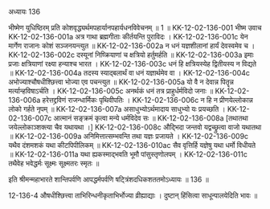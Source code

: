 अध्यायः 136

भीष्मेण युधिष्ठिरम् प्रति कोशवृद्ध्यर्थमपहार्यानपहार्यधनविवेचनम् ॥ 1 ॥
KK-12-02-136-001	भीष्म उवाच 
KK-12-02-136-001a	अत्र गाथा ब्रह्मगीताः कीर्तयन्ति पुराविदः ।
KK-12-02-136-001c	येन मार्गेण राजानः कोशं सञ्जनयन्त्युत ॥
KK-12-02-136-002a	न धनं यज्ञशीलानां हार्यं देवस्वमेव च ।
KK-12-02-136-002c	दस्यूनां निष्क्रियाणां च क्षत्रियो हर्तुमर्हति ॥
KK-12-02-136-003a	इमाः प्रजाः क्षत्रियाणां रक्ष्या हन्याश्च भारत ।
KK-12-02-136-003c	धनं हि क्षत्रियस्येह द्वितीयस्य न विद्यते ॥
KK-12-02-136-004a	तदस्य स्याद्बलार्थं वा धनं यज्ञार्थमेव वा ।
KK-12-02-136-004c	अभोज्याश्चौषधीश्छित्त्वा भोज्या एव पचन्त्युत ॥
KK-12-02-136-005a	यो वै न देवान्न पितॄन्न मर्त्यान्हविषाऽर्चति ।
KK-12-02-136-005c	अनर्थकं धनं तत्र प्राहुर्धर्मविदो जनाः ॥
KK-12-02-136-006a	हरेत्तद्द्रविणं राजन्धार्मिकः पृथिवीपतिः ।
KK-12-02-136-006c	न हि न प्रीणयेल्लोकान्न लोको गर्हते नृपम् ॥
KK-12-02-136-007a	असाधुभ्योऽर्थमादाय साधुभ्यो यः प्रयच्छति ।
KK-12-02-136-007c	आत्मानं सङ्क्रमं कृत्वा मन्ये धर्मविदेव सः ॥
KK-12-02-136-008a	[तथातथा जयेल्लोकाञ्शक्त्या चैव यथायथा ।]
KK-12-02-136-008c	औद्भिदा जन्तवो यद्वच्छ्रुत्वा वाजो यथातथा ॥
KK-12-02-136-009a	अनिमित्तात्सम्भवन्ति तथा यज्ञः प्रजायते ।
KK-12-02-136-009c	यथैव दंशमशकं यथा कीटपिपीलिकम् ॥
KK-12-02-136-010ac	सैव वृत्तिर्हि यज्ञेषु यथा धर्मो विधीयते ॥
KK-12-02-136-011a	यथा ह्यकस्माद्भवति भूमौ पांसुस्तृणोलपम् ।
KK-12-02-136-011c	तथैवेह भवेद्धर्मः सूक्ष्मः सूक्ष्मतरः स्मृतः ॥ 

इति श्रीमन्महाभारते शान्तिपर्वणि आपद्धर्मपर्वणि षट्त्रिंशदधिकशततमोऽध्यायः ॥ 136 ॥

12-136-4 औषधीश्छित्त्वा ताभिरिन्धनीकृताभिर्भोज्या व्रीह्याद्याः । दुष्टान् हिंसित्वा साधून्पालयेदिति भावः ॥
